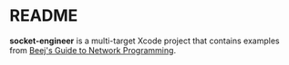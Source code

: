 # README

__socket-engineer__ is a multi-target Xcode project that contains examples from [Beej's Guide to Network Programming](http://beej.us/guide/bgnet/).
